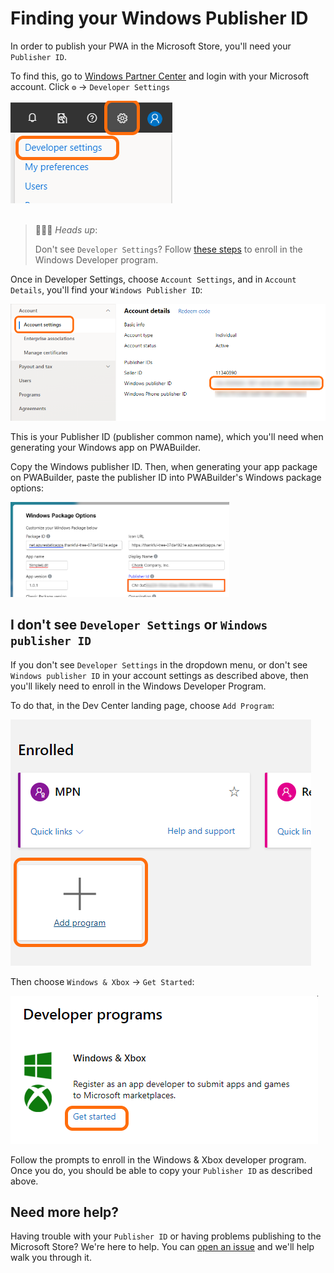 # Finding your Windows Publisher ID

In order to publish your PWA in the Microsoft Store, you'll need your `Publisher ID`.

To find this, go to [Windows Partner Center](https://partner.microsoft.com/dashboard) and login with your Microsoft account. Click `⚙` -> `Developer Settings`

<img alt="Developer settings in Windows Partner Center" src="/images/dev-settings.png" /> 

<br>
<br>

> 💁🏾‍♀️ *Heads up*: 
> 
> Don't see `Developer Settings`? Follow [these steps](#i-dont-see-developer-settings-or-windows-publisher-id) to enroll in the Windows Developer program.

Once in Developer Settings, choose `Account Settings`, and in `Account Details`, you'll find your `Windows Publisher ID`:

<img alt="Publisher ID details in Windows Partner Center" src="/images/publisher-id.png" /> 

This is your Publisher ID (publisher common name), which you'll need when generating your Windows app on PWABuilder.

Copy the Windows publisher ID. Then, when generating your app package on PWABuilder, paste the publisher ID into PWABuilder's Windows package options:

<img src="/images/updated-publisher-id.png" width="350px" />

## I don't see `Developer Settings` or `Windows publisher ID`

If you don't see `Developer Settings` in the dropdown menu, or don't see `Windows publisher ID` in your account settings as described above, then you'll likely need to enroll in the Windows Developer Program.

To do that, in the Dev Center landing page, choose `Add Program`:

<img alt="Adding an enrollment" src="/images/add-program.png" /> 

Then choose `Windows & Xbox` -> `Get Started`:

<img alt="Enrolling in Windows and Xbox developer program" src="/images/enroll-apps.png" /> 

Follow the prompts to enroll in the Windows & Xbox developer program. Once you do, you should be able to copy your `Publisher ID` as described above.

## Need more help?

Having trouble with your `Publisher ID` or having problems publishing to the Microsoft Store? We're here to help. You can [open an issue](https://github.com/pwa-builder/pwabuilder/issues) and we'll help walk you through it.